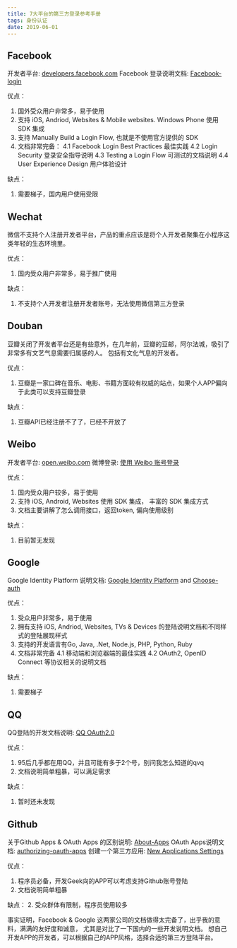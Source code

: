 ```yaml
---
title: 7大平台的第三方登录参考手册
tags: 身份认证
date: 2019-06-01
---
```


## Facebook

开发者平台: [developers.facebook.com](https://developers.facebook.com/apps/)
Facebook 登录说明文档: [Facebook-login](https://developers.facebook.com/docs/facebook-login)

优点：
1. 国外受众用户非常多，易于使用
2. 支持 iOS, Andriod, Websites & Mobile websites. Windows Phone 使用 SDK 集成
3. 支持 Manually Build a Login Flow, 也就是不使用官方提供的 SDK
4. 文档非常完备：
    4.1 Facebook Login Best Practices 最佳实践
    4.2 Login Security 登录安全指导说明
    4.3 Testing a Login Flow 可测试的文档说明
    4.4 User Experience Design 用户体验设计

缺点：
1. 需要梯子，国内用户使用受限

## Wechat

微信不支持个人注册开发者平台，产品的重点应该是将个人开发者聚集在小程序这类年轻的生态环境里。

优点：
1. 国内受众用户非常多，易于推广使用

缺点：
1. 不支持个人开发者注册开发者账号，无法使用微信第三方登录

## Douban

豆瓣关闭了开发者平台还是有些意外，在几年前，豆瓣的豆邮，阿尔法城，吸引了非常多有文艺气息需要归属感的人。
包括有文化气息的开发者。

优点：
1. 豆瓣是一家口碑在音乐、电影、书籍方面较有权威的站点，如果个人APP偏向于此类可以支持豆瓣登录

缺点：
1. 豆瓣API已经注册不了了，已经不开放了


## Weibo

开发者平台: [open.weibo.com](https://open.weibo.com/)
微博登录: [使用 Weibo 账号登录](https://open.weibo.com/wiki/Connect/login)

优点：
1. 国内受众用户较多，易于使用
2. 支持 iOS, Android, Websites 使用 SDK 集成， 丰富的 SDK 集成方式
3. 文档主要讲解了怎么调用接口，返回token, 偏向使用级别

缺点：
1. 目前暂无发现

## Google

Google Identity Platform 说明文档: [Google Identity Platform](https://developers.google.com/identity/) and [Choose-auth](https://developers.google.com/identity/choose-auth)

优点：
1. 受众用户非常多，易于使用
2. 拥有支持 iOS, Andriod, Websites, TVs & Devices 的登陆说明文档和不同样式的登陆展现样式
3. 支持的开发语言有Go, Java, .Net, Node.js, PHP, Python, Ruby
4. 文档非常完备
  4.1 移动端和浏览器端的最佳实践
  4.2 OAuth2, OpenID Connect 等协议相关的说明文档

缺点：
1. 需要梯子

## QQ

QQ登陆的开发文档说明: [QQ OAuth2.0](http://wiki.open.qq.com/wiki/website/%E5%87%86%E5%A4%87%E5%B7%A5%E4%BD%9C_OAuth2.0)

优点：
1. 95后几乎都在用QQ，并且可能有多于2个号，别问我怎么知道的qvq
2. 文档说明简单粗暴，可以满足需求

缺点：
1. 暂时还未发现

## Github

关于Github Apps & OAuth Apps 的区别说明: [About-Apps](https://developer.github.com/apps/about-apps/)
OAuth Apps说明文档: [authorizing-oauth-apps](https://developer.github.com/apps/building-oauth-apps/authorizing-oauth-apps/)
创建一个第三方应用: [New Applications Settings](https://github.com/settings/applications/new)

优点：
1. 程序员必备，开发Geek向的APP可以考虑支持Github账号登陆
2. 文档说明简单粗暴

缺点：
2. 受众群体有限制，程序员使用较多

事实证明，Facebook & Google 这两家公司的文档做得太完备了，出乎我的意料，满满的友好度和诚意， 尤其是对比了一下国内的一些开发说明文档。
想自己开发APP的开发者，可以根据自己的APP风格，选择合适的第三方登陆平台。
